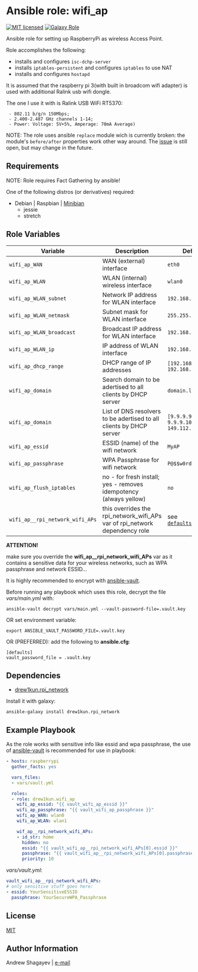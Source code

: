 Ansible role: wifi_ap
=========

[![MIT licensed][mit-badge]][mit-link]
[![Galaxy Role][role-badge]][galaxy-link]

Ansible role for setting up RaspberryPi as wireless Access Point.

Role accomplishes the following:

 - installs and configures `isc-dchp-server`
 - installs `iptables-persistent` and configures `iptables` to use NAT
 - installs and configures `hostapd`

It is assumed that the raspberry pi 3(with built in broadcom wifi adapter) is used with additional Ralink usb wifi dongle.

The one I use it with is Ralink USB WiFi RT5370:

```
 - 802.11 b/g/n 150Mbps;
 - 2.400-2.487 GHz channels 1-14;
 - Power: Voltage: 5V+5%, Amperage: 70mA Average)
```

NOTE: The role uses ansible `replace` module wich is currently broken:
the module's `before/after` properties work other way around.
The [issue][ansible-replace-issue-link] is still open, but may change in the future.

Requirements
------------

NOTE: Role requires Fact Gathering by ansible!

One of the following distros (or derivatives) required:
 - Debian | Raspbian | [Minibian][minibian-link]
    - jessie
    - stretch

Role Variables
--------------

| Variable | Description | Default |
|----------|-------------|---------|
| `wifi_ap_WAN` | WAN (external) interface  | `eth0` |
| `wifi_ap_WLAN` | WLAN (internal) wireless interface  | `wlan0` |
| `wifi_ap_WLAN_subnet` | Network IP address for WLAN interface  | `192.168.42.0` |
| `wifi_ap_WLAN_netmask` | Subnet mask for WLAN interface | `255.255.255.0` |
| `wifi_ap_WLAN_broadcast` | Broadcast IP address for WLAN interface | `192.168.42.255` |
| `wifi_ap_WLAN_ip` | IP address of WLAN interface  | `192.168.42.1` |
| `wifi_ap_dhcp_range` | DHCP range of IP addresses | `[192.168.42.100, 192.168.42.199]` |
| `wifi_ap_domain` | Search domain to be adertised to all clients by DHCP server | `domain.lan` |
| `wifi_ap_domain` | List of DNS resolvers to be adertised to all clients by DHCP server | `[9.9.9.9, 9.9.9.10, 149.112.122.122]` |
| `wifi_ap_essid` | ESSID (name) of the wifi network | `MyAP` |
| `wifi_ap_passphrase` | WPA Passphrase for wifi network | `P@$$w0rd` |
| `wifi_ap_flush_iptables` | no - for fresh install; yes - removes idempotency (always yellow) | `no` |
| `wifi_ap__rpi_network_wifi_APs` | this overrides the rpi_network_wifi_APs var of rpi_network dependency role | see [`defaults/main.yml`](defaults/main.yml#L27) |

**ATTENTION!**

make sure you override the **wifi_ap__rpi_network_wifi_APs** var as it contains a sensitive data for your wireless networks,
such as WPA passphrase and network ESSID...

It is highly recommended to encrypt with [ansible-vault][ansible-vault-link].

Before running any playbook which uses this role, decrypt the file *vars/main.yml* with:

    ansible-vault decrypt vars/main.yml --vault-password-file=.vault.key

OR set environment variable:

    export ANSIBLE_VAULT_PASSWORD_FILE=.vault.key

OR (PREFERRED):
add the following to **ansible.cfg**:

    [defaults]
    vault_password_file = .vault.key

Dependencies
------------

 - [drew1kun.rpi_network][rpi_network-galaxy-link]

Install it with galaxy:

    ansible-galaxy install drew1kun.rpi_network

Example Playbook
----------------

As the role works with sensitive info like essid and wpa passphrase, the use of [ansible-vault][ansible-vault-link] is recommended for use in
playbook:

```yaml
- hosts: raspberrypi
  gather_facts: yes

  vars_files:
  - vars/vault.yml

  roles:
  - role: drew1kun.wifi_ap
    wifi_ap_essid: "{{ vault_wifi_ap_essid }}"
    wifi_ap_passphrase: "{{ vault_wifi_ap_passphrase }}"
    wifi_ap_WAN: wlan0
    wifi_ap_WLAN: wlan1

    wif_ap__rpi_network_wifi_APs:
    - id_str: home
      hidden: no
      essid: "{{ vault_wifi_ap__rpi_network_wifi_APs[0].essid }}"
      passphrase: "{{ vault_wifi_ap__rpi_network_wifi_APs[0].passphrase }}"
      priority: 10

```
*vars/vault.yml*:

```yaml
vault_wifi_ap__rpi_network_wifi_APs:
# only sensitive stuff goes here:
- essid: YourSensitiveESSID
  passphrase: YourSecureWPA_Passphrase
```

License
-------

[MIT][mit-link]

Author Information
------------------

Andrew Shagayev | [e-mail](mailto:drewshg@gmail.com)

[role-badge]: https://img.shields.io/badge/role-drew1kun.wifi__ap-green.svg
[galaxy-link]: https://galaxy.ansible.com/drew1kun/wifi_ap/
[mit-badge]: https://img.shields.io/badge/license-MIT-blue.svg
[mit-link]: https://raw.githubusercontent.com/drew1kun/ansible-wifi_ap/master/LICENSE
[minibian-link]: https://minibianpi.wordpress.com/
[ansible-vault-link]: https://docs.ansible.com/ansible/latest/user_guide/vault.html
[rpi_network-galaxy-link]: https://galaxy.ansible.com/drew1kun/rpi_network/
[ansible-replace-issue-link]: https://github.com/ansible/ansible/issues/31354
